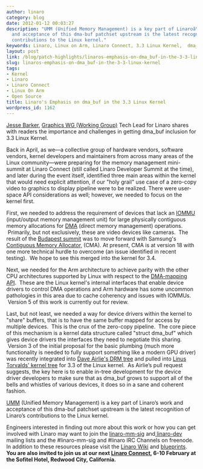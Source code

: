 ```yaml
---
author: linaro
category: blog
date: 2012-01-12 00:03:27
description: "UMM (Unified Memory Management) is a key part of Linaroâ\x80\x99s work
  and acceptance of this dma-buf patchset upstream is the latest recognition of Linaroâ\x80\x99s
  contributions to the Linux kernel."
keywords: Linaro, Linux on Arm, Linaro Connect, 3.3 Linux Kernel,  dma_buf, Open Source
layout: post
link: /blog/patch-highlights/linaros-emphasis-on-dma_buf-in-the-3-3-linux-kernel/
slug: linaros-emphasis-on-dma_buf-in-the-3-3-linux-kernel
tags:
- Kernel
- Linaro
- Linaro Connect
- Linux On Arm
- Open Source
title: Linaro's Emphasis on dma_buf in the 3.3 Linux Kernel
wordpress_id: 1162
---
```


[Jesse Barker](https://launchpad.net/~jesse-barker), [Graphics WG (Working Group)](https://wiki-archive.linaro.org/WorkingGroups/Middleware/Graphics) Tech Lead for Linaro shares with readers the importance and challenges in getting dma_buf inclusion for 3.3 Linux Kernel.

Back in April, as we—a collective group of hardware vendors, software vendors, kernel developers and maintainers from across many areas of the Linux community—were preparing for the memory management mini-summit at Linaro Connect (still called Linaro Developer Summit at the time), and later during the event itself, identified three main areas within the kernel that would need explicit attention, if our "holy grail" use case of a zero-copy video to graphics to display pipeline were to be realized. There were user-space API considerations as well; however, we needed to focus on the kernel first.

First, we needed to address the requirement of devices that lack an [IOMMU](http://en.wikipedia.org/wiki/IOMMU) (input/output memory management unit) for large physically contiguous memory allocations for [DMA](http://en.wikipedia.org/wiki/Direct_memory_access) (direct memory management) operations.  Primarily, but not exclusively, these are video devices like cameras.  The result of the [Budapest summit](https://wiki-archive.linaro.org/Events/2011-05-LDS) was to move forward with Samsung's [Contiguous Memory Allocator,](http://lwn.net/Articles/447405/) (CMA). At present, CMA is at version 18 with one more technical hurdle to overcome (an issue identified in recent testing).  We hope to see this merged into the kernel for 3.4.

Next, we needed for the Arm architecture to achieve parity with the other CPU architectures supported by Linux with respect to the [DMA-mapping API](https://www.kernel.org/doc/Documentation/DMA-API-HOWTO.txt).  These are the Linux kernel's internal interfaces that enable device drivers to control DMA operations and Arm hardware has some uncommon pathologies in this area due to cache coherency and issues with IOMMUs.  Version 5 of this work is currently out for review.

Last, but not least, we needed a way for device drivers within the kernel to "share" buffers, that is to have the same buffer mapped for access by multiple devices.  This is the crux of the zero-copy pipeline.  The core piece of this mechanism is a kernel data structure called "struct dma_buf" which gives device drivers the interfaces they need to negotiate this sharing.  Version 3 of the initial proposal for the basic plumbing (much more functionality is needed to fully support something like a modern GPU driver) was recently integrated into [Dave Airlie's DRM tree](http://lists.freedesktop.org/archives/dri-devel/2012-January/017984.html) and pulled into [Linus Torvalds' kernel tree](http://lists.freedesktop.org/archives/dri-devel/2012-January/018029.html) for 3.3 of the Linux kernel.  As Airlie’s pull request suggests, the key here is to enable in-tree development for the device driver developers to make sure that as dma_buf grows to support all of the bells and whistles of various devices, it does so in a sane and coherent fashion.

[UMM](https://blueprints.launchpad.net/linaro-mm-sig) (Unified Memory Management) is a key part of Linaro’s work and acceptance of this dma-buf patchset upstream is the latest recognition of Linaro’s contributions to the Linux kernel.

Engineers interested in finding out more about this work or how you can get involved with Linaro may want to join the [linaro-mm-sig](http://lists.linaro.org/mailman/listinfo/linaro-mm-sig) and[ linaro-dev](http://lists.linaro.org/mailman/listinfo/linaro-dev) mailing lists and the #linaro-mm-sig and #linaro IRC Channels on freenode. In addition to these resources please visit the [Linaro Wiki](https://wiki-archive.linaro.org/OfficeofCTO/MemoryManagement/ReleaseInfo) and [blueprints](https://blueprints.launchpad.net/linaro-mm-sig). **You are also invited to join us at our next [Linaro Connect](https://connect.linaro.org/resources/), 6-10 February at the Sofitel Hotel, Redwood City, California.**